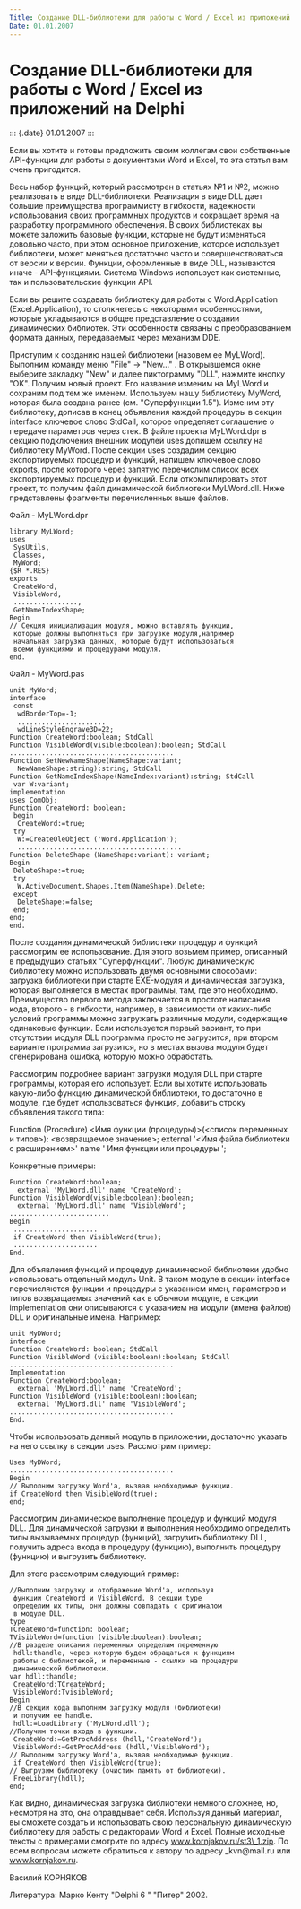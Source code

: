 ```yaml
---
Title: Создание DLL-библиотеки для работы с Word / Excel из приложений на Delphi
Date: 01.01.2007
---
```



Создание DLL-библиотеки для работы с Word / Excel из приложений на Delphi
=========================================================================

::: {.date}
01.01.2007
:::

Если вы хотите и готовы предложить своим коллегам свои собственные
API-функции для работы с документами Word и Excel, то эта статья вам
очень пригодится.

Весь набор функций, который рассмотрен в статьях №1 и №2, можно
реализовать в виде DLL-библиотеки. Реализация в виде DLL дает большие
преимущества программисту в гибкости, надежности использования своих
программных продуктов и сокращает время на разработку программного
обеспечения. В своих библиотеках вы можете заложить базовые функции,
которые не будут изменяться довольно часто, при этом основное
приложение, которое использует библиотеки, может меняться достаточно
часто и совершенствоваться от версии к версии. Функции, оформленные в
виде DLL, называются иначе - API-функциями. Система Windows использует
как системные, так и пользовательские функции API.

Если вы решите создавать библиотеку для работы с Word.Application
(Excel.Application), то столкнетесь с некоторыми особенностями, которые
укладываются в общее представление о создании динамических библиотек.
Эти особенности связаны с преобразованием формата данных, передаваемых
через механизм DDE.

Приступим к созданию нашей библиотеки (назовем ее MyLWord). Выполним
команду меню \"File\" -\> \"New...\" . В открывшемся окне выберите
закладку \"New\" и далее пиктограмму \"DLL\", нажмите кнопку \"OK\".
Получим новый проект. Его название изменим на MyLWord и сохраним под тем
же именем. Используем нашу библиотеку MyWord, которая была создана ранее
(см. \"Суперфункции 1.5\"). Изменим эту библиотеку, дописав в конец
объявления каждой процедуры в секции interface ключевое слово StdCall,
которое определяет соглашение о передаче параметров через стек. В файле
проекта MyLWord.dpr в секцию подключения внешних модулей uses допишем
ссылку на библиотеку MyWord. После секции uses создадим секцию
экспортируемых процедур и функций, напишем ключевое слово exports, после
которого через запятую перечислим список всех экспортируемых процедур и
функций. Если откомпилировать этот проект, то получим файл динамической
библиотеки MyLWord.dll. Ниже представлены фрагменты перечисленных выше
файлов.

Файл - MyLWord.dpr

    library MyLWord;
    uses
     SysUtils,
     Classes,
     MyWord;
    {$R *.RES}
    exports
     CreateWord,
     VisibleWord,
     ................,
     GetNameIndexShape;
    Begin
    // Секция инициализации модуля, можно вставлять функции,
     которые должны выполняться при загрузке модуля,например
     начальная загрузка данных, которые будут использоваться
     всеми функциями и процедурами модуля.
    end.

 

Файл - MyWord.pas

    unit MyWord;
    interface
     const
      wdBorderTop=-1;
      ......................
      wdLineStyleEngrave3D=22;
    Function CreateWord:boolean; StdCall
    Function VisibleWord(visible:boolean):boolean; StdCall
    .........................................
    Function SetNewNameShape(NameShape:variant;
      NewNameShape:string):string; StdCall
    Function GetNameIndexShape(NameIndex:variant):string; StdCall
     var W:variant;
    implementation
    uses ComObj;
    Function CreateWord: boolean;
     begin
      CreateWord:=true;
     try
      W:=CreateOleObject ('Word.Application');
      .........................................
    Function DeleteShape (NameShape:variant): variant;
    Begin
     DeleteShape:=true;
     try
      W.ActiveDocument.Shapes.Item(NameShape).Delete;
     except
      DeleteShape:=false;
     end;
    end;
    end.

 

После создания динамической библиотеки процедур и функций рассмотрим ее
использование. Для этого возьмем пример, описанный в предыдущих статьях
\"Суперфункции\". Любую динамическую библиотеку можно использовать двумя
основными способами: загрузка библиотеки при старте EXE-модуля и
динамическая загрузка, которая выполняется в местах программы, там, где
это необходимо. Преимущество первого метода заключается в простоте
написания кода, второго - в гибкости, например, в зависимости от
каких-либо условий программы можно загружать различные модули,
содержащие одинаковые функции. Если используется первый вариант, то при
отсутствии модуля DLL программа просто не загрузится, при втором
варианте программа загрузится, но в местах вызова модуля будет
сгенерирована ошибка, которую можно обработать.

Рассмотрим подробнее вариант загрузки модуля DLL при старте программы,
которая его использует. Если вы хотите использовать какую-либо функцию
динамической библиотеки, то достаточно в модуле, где будет
использоваться функция, добавить строку объявления такого типа:

Function (Procedure) \<Имя функции (процедуры)\>(\<список переменных и
типов\>): \<возвращаемое значение\>; external \'\<Имя файла библиотеки с
расширением\>\' name \' Имя функции или процедуры \';

Конкретные примеры:

    Function CreateWord:boolean;
      external 'MyLWord.dll' name 'CreateWord';
    Function VisibleWord(visible:boolean):boolean;
      external 'MyLWord.dll' name 'VisibleWord';
    .........................
    Begin
     .....................
     if CreateWord then VisibleWord(true);
     .....................
    End.

 

Для объявления функций и процедур динамической библиотеки удобно
использовать отдельный модуль Unit. В таком модуле в секции interface
перечисляются функции и процедуры с указанием имен, параметров и типов
возвращаемых значений как в обычном модуле, в секции implementation они
описываются с указанием на модули (имена файлов) DLL и оригинальные
имена. Например:

    unit MyDWord;
    interface
    Function CreateWord: boolean; StdCall
    Function VisibleWord (visible:boolean):boolean; StdCall
    .........................................
    Implementation
    Function CreateWord:boolean;
      external 'MyLWord.dll' name 'CreateWord';
    Function VisibleWord (visible:boolean):boolean;
      external 'MyLWord.dll' name 'VisibleWord';
    .........................................
    End.

 

Чтобы использовать данный модуль в приложении, достаточно указать на
него ссылку в секции uses. Рассмотрим пример:

    Uses MyDWord;
    .........................................
    Begin
    // Выполним загрузку Word'а, вызвав необходимые функции.
    if CreateWord then VisibleWord(true);
    end;

 

Рассмотрим динамическое выполнение процедур и функций модуля DLL. Для
динамической загрузки и выполнения необходимо определить типы вызываемых
процедур (функций), загрузить библиотеку DLL, получить адреса входа в
процедуру (функцию), выполнить процедуру (функцию) и выгрузить
библиотеку.

Для этого рассмотрим следующий пример:

     
    //Выполним загрузку и отображение Word'а, используя
     функции CreateWord и VisibleWord. В секции type
     определим их типы, они должны совпадать с оригиналом
     в модуле DLL.
    type
    TCreateWord=function: boolean;
    TVisibleWord=function (visible:boolean):boolean;
    //В разделе описания переменных определим переменную
     hdll:thandle, через которую будем обращаться к функциям
     работы с библиотекой, и переменные - ссылки на процедуры
     динамической библиотеки.
    var hdll:thandle;
     CreateWord:TCreateWord;
     VisibleWord:TvisibleWord;
    Begin
    //В секции кода выполним загрузку модуля (библиотеки)
     и получим ее handle.
     hdll:=LoadLibrary ('MyLWord.dll');
    //Получим точки входа в функции.
     CreateWord:=GetProcAddress (hdll,'CreateWord');
     VisibleWord:=GetProcAddress (hdll,'VisibleWord');
    // Выполним загрузку Word'а, вызвав необходимые функции.
     if CreateWord then VisibleWord(true);
    // Выгрузим библиотеку (очистим память от библиотеки).
     FreeLibrary(hdll);
    end;

Как видно, динамическая загрузка библиотеки немного сложнее, но,
несмотря на это, она оправдывает себя. Используя данный материал, вы
сможете создать и использовать свою персональную динамическую библиотеку
для работы с редакторами Word и Excel. Полные исходные тексты с
примерами смотрите по адресу www.kornjakov.ru/st3\_1.zip. По всем
вопросам можете обратиться к автору по адресу \_kvn\@mail.ru или
www.kornjakov.ru.

Василий КОРНЯКОВ

Литература: Марко Кенту \"Delphi 6 \" \"Питер\" 2002.
